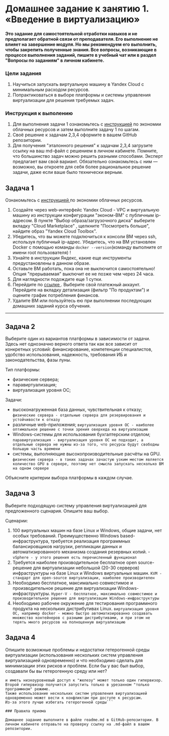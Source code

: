 
# Домашнее задание к занятию 1.  «Введение в виртуализацию»

#### Это задание для самостоятельной отработки навыков и не предполагает обратной связи от преподавателя. Его выполнение не влияет на завершение модуля. Но мы рекомендуем его выполнить, чтобы закрепить полученные знания.  Все вопросы, возникающие в процессе выполнения заданий, пишите в учебный чат или в раздел "Вопросы по заданиям" в личном кабинете.

### Цели задания
1. Научиться запускать виртуальную машину в Yandex Cloud с минимальным расходом ресурсов.
2. Попрактиковаться в выборе платформы  и системы управления виртуализации для решения требуемых задач.

### Инструкция к выполению

1. Для выполнения задачи 1 ознакомьтесь с [инструкцией](https://github.com/netology-code/devops-materials/blob/master/cloudwork.MD) по экономии облачных ресурсов и затем выполните задачу 1 по шагам.
2. Своё решение к задачам 2,3,4 оформите  в вашем GitHub репозитории.
3. Для получения "эталонного решения" к задачам 2,3,4 загрузите ссылку на ваш md-файл с решением в личном кабинете. Помните, что большинство задач можно решить разными способами. Эксперт предлагает вам свой вариант. Обязательно ознакомьтесь с ним — возможно, вы откроете для себя более рациональное решение задачи, даже если ваше было технически верным. 
   
## Задача 1

Ознакомьтесь с [инструкцией ](https://github.com/netology-code/devops-materials/blob/master/cloudwork.MD) по экономии облачных ресурсов.


1. Создайте через web-интерфейс Yandex Cloud - VPC и виртуальную машину из инструкции конфигурации "эконом-ВМ" с публичным ip-адресом. В пункте "Выбор образа/загрузочного диска" выберите вкладку "Cloud Marketplace" , щелкните "Посмотреть больше", найдите образ "Yandex Cloud Toolbox".
2. Убедитесь, что вы можете подключиться к консоли ВМ через ssh, используя публичный ip-адрес. Убедитесь, что на ВМ установлен Docker с помощью команды ```docker --version```(команду выполните от имени root пользователя) !
3. Узнайте в инструкции Яндекс, какие еще инструменты предустановлены в данном образе.
4. Оставьте ВМ работать, пока она не выключится самостоятельно! Опция "прерываемая" выключит ее не позже чем через 24 часа. 
5. Для наглядности подождите еще 1 сутки.
6. Перейдите по [ссылке ](https://console.cloud.yandex.ru/billing?section=accounts). Выберите свой платежный аккаунт. Перейдите на вкладку детализация (фильтр "По продуктам") и оцените график потребления финансов.
7. Удалите ВМ или пользуйтесь ею при выполнении последующих домашних заданий курса обучения.

---


## Задача 2

Выберите один из вариантов платформы в зависимости от задачи. Здесь нет однозначно верного ответа так как все зависит от конкретных условий: финансирование, компетенции специалистов, удобство использования, надежность, требования ИБ и законодательства, фазы луны.

Тип платформы:

- физические сервера;
- паравиртуализация;
- виртуализация уровня ОС;

Задачи:

- высоконагруженная база данных, чувствительная к отказу; ```физические сервера - отдельные сервера для резервирования и устойчивости к отказу```
- различные web-приложения; ```виртуализация уровня ОС - наиболее оптимальное решение с точки зрения оверхеда на виртуализацию```
- Windows-системы для использования бухгалтерским отделом; ```паравиртуализация - виртуализация уровня ОС не подходит, а отдельные сервера не нужны из-за того, что ресурсы будут свободны большую часть времени```
- системы, выполняющие высокопроизводительные расчёты на GPU. ```физические сервера - в таких задачах зачастую узким местом является количество GPU в сервере, поэтому нет смысла запускать несколько ВМ на одном сервере```

Объясните критерии выбора платформы в каждом случае.

## Задача 3

Выберите подходящую систему управления виртуализацией для предложенного сценария. Опишите ваш выбор.

Сценарии:

1. 100 виртуальных машин на базе Linux и Windows, общие задачи, нет особых требований. Преимущественно Windows based-инфраструктура, требуется реализация программных балансировщиков нагрузки, репликации данных и автоматизированного механизма создания резервных копий. - ```vSphere - у этого решения есть перечисленный функционал```
2. Требуется наиболее производительное бесплатное open source-решение для виртуализации небольшой (20-30 серверов) инфраструктуры на базе Linux и Windows виртуальных машин. ```KVM - стандарт для open-source виртуализации, наиболее производителен```
3. Необходимо бесплатное, максимально совместимое и производительное решение для виртуализации Windows-инфраструктуры. ```Hyper-V - бесплатное, максимально совместимое и производительное решение для виртуализации Windows-инфраструктуры```
4. Необходимо рабочее окружение для тестирования программного продукта на нескольких дистрибутивах Linux. ```виртуализация уровня ОС, например docker - можно быстро автоматизированно создавать множество контейнеров с разными дистрибутивами,
и при этом не терять много ресурсов на полноценную виртуализацию ```

## Задача 4

Опишите возможные проблемы и недостатки гетерогенной среды виртуализации (использования нескольких систем управления виртуализацией одновременно) и что необходимо сделать для минимизации этих рисков и проблем. Если бы у вас был выбор, создавали бы вы гетерогенную среду или нет?

```Если речь идёт о паравиртализации, то основная проблема - использовать аппаратные инструкции виртуализации 
и иметь низкоуровневый доступ к "железу" может только один гипервизор.
Второй гипервизор получится запустить только в урезанном "только программном" режиме.
Также использование нескольких систем управления виртуализацией одновременно может вести к конфликтам при доступе к ресурсам.
Из-за этого лучше избегать гетерогенной среды```

### Правила приема

Домашнее задание выполните в файле readme.md в GitHub-репозитории. В личном кабинете отправьте на проверку ссылку на .md-файл в вашем репозитории.
